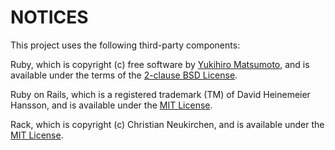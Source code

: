 # NOTICES

This project uses the following third-party components:

Ruby, which is copyright (c) free software by [Yukihiro Matsumoto](matz@netlab.jp), and is available under the terms of the [2-clause BSD License](https://opensource.org/licenses/BSD-2-Clause).

Ruby on Rails, which is a registered trademark (TM) of David Heinemeier Hansson, and is available under the [MIT License](http://www.opensource.org/licenses/mit-license.php).

Rack, which is copyright (c) Christian Neukirchen, and is available under the [MIT License](http://www.opensource.org/licenses/mit-license.php).